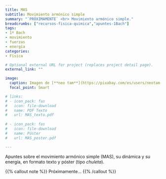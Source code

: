 ```yaml
---
title: MAS
subtitle: Movimiento armónico simple
summary: "`PRÓXIMAMENTE` <br> Movimiento armónico simple."
breadcrumbs: ["recursos-fisica-quimica","apuntes-1Bach"]
tags:
- 1º Bach
- movimiento
- fuerzas
- energía
categories:
- Física

# Optional external URL for project (replaces project detail page).
external_link: ""

image:
  caption: Imagen de [**neo tam**](https://pixabay.com/es/users/neotam-11291643/) en [Pixabay](https://pixabay.com/es/)
  focal_point: Smart

# links:
# - icon_pack: fas
#   icon: file-download
#   name: PDF Texto
#   url: MAS_texto.pdf
  
# - icon_pack: fas
#   icon: file-download
#   name: Póster
#   url: MAS_poster.pdf

---
```


<!-- <iframe src="https://phet.colorado.edu/sims/html/masses-and-springs/latest/masses-and-springs_es.html" width="800" height="600" scrolling="no" allowfullscreen></iframe> -->

Apuntes sobre el movimiento armónico simple (MAS), su dinámica y su energía, en formato texto y póster (tipo _chuleta_).

{{% callout note %}}
Próximamente...
{{% /callout %}}